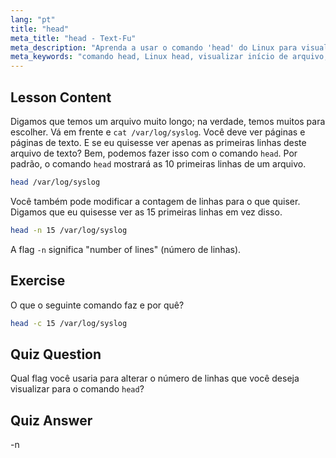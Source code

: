 ```yaml
---
lang: "pt"
title: "head"
meta_title: "head - Text-Fu"
meta_description: "Aprenda a usar o comando 'head' do Linux para visualizar o início dos arquivos. Entenda opções como -n para contagem de linhas. Tutorial essencial de comando Linux."
meta_keywords: "comando head, Linux head, visualizar início de arquivo, tutorial Linux, comandos Linux, Linux para iniciantes, head -n, guia Linux"
---
```


## Lesson Content

Digamos que temos um arquivo muito longo; na verdade, temos muitos para escolher. Vá em frente e `cat /var/log/syslog`. Você deve ver páginas e páginas de texto. E se eu quisesse ver apenas as primeiras linhas deste arquivo de texto? Bem, podemos fazer isso com o comando `head`. Por padrão, o comando `head` mostrará as 10 primeiras linhas de um arquivo.

```bash
head /var/log/syslog
```

Você também pode modificar a contagem de linhas para o que quiser. Digamos que eu quisesse ver as 15 primeiras linhas em vez disso.

```bash
head -n 15 /var/log/syslog
```

A flag `-n` significa "number of lines" (número de linhas).

## Exercise

O que o seguinte comando faz e por quê?

```bash
head -c 15 /var/log/syslog
```

## Quiz Question

Qual flag você usaria para alterar o número de linhas que você deseja visualizar para o comando `head`?

## Quiz Answer

-n
